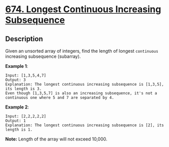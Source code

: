 # [674. Longest Continuous Increasing Subsequence](https://leetcode.com/problems/longest-continuous-increasing-subsequence/description/)

## Description

Given an unsorted array of integers, find the length of longest `continuous` increasing subsequence (subarray).

**Example 1**:    
```
Input: [1,3,5,4,7]
Output: 3
Explanation: The longest continuous increasing subsequence is [1,3,5], its length is 3.
Even though [1,3,5,7] is also an increasing subsequence, it's not a continuous one where 5 and 7 are separated by 4.
```
**Example 2**:
```
Input: [2,2,2,2,2]
Output: 1
Explanation: The longest continuous increasing subsequence is [2], its length is 1.
```
**Note:** Length of the array will not exceed 10,000.

